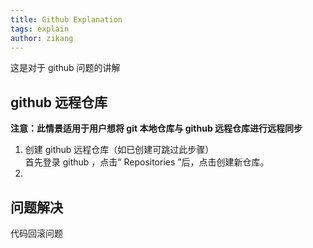 ```yaml
---
title: Github Explanation
tags: explain
author: zikang
---
```


这是对于 github 问题的讲解 

github 远程仓库
---
**注意：此情景适用于用户想将 git 本地仓库与 github 远程仓库进行远程同步**

1. 创建 github 远程仓库（如已创建可跳过此步骤）  
首先登录 github ，点击“ Repositories ”后，点击创建新仓库。
2. 




问题解决
---
代码回滚问题